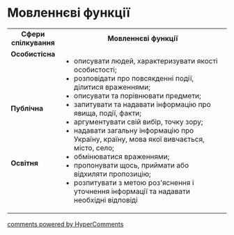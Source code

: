 <div id="hypercomments_widget" class="js-hypercomments-widget invisible"></div>

# Мовленнєві функції

<table>
  <tr>
    <td width="15%" align="center"><b>Сфери спілкування</b></td>
    <td width="85%" align="center"><b>Мовленнєві функції</b></td>
  </tr>
  <tr>
    <td width="15%" style="vertical-align:top !important;">
<b>Особистісна</b></td>
    <td width="85%" style="vertical-align:top !important;" rowspan="3">
<ul type="disc">
<li>описувати людей, характеризувати якості особистості;</li>
<li>розповідати про повсякденні події, ділитися враженнями;</li>
<li>описувати та порівнювати предмети;</li>
<li>запитувати та надавати інформацію про явища, події, факти;</li>
<li>аргументувати свій вибір, точку зору;</li>
<li>надавати загальну інформацію про Україну, країну, мова якої вивчається, місто, село;</li>
<li>обмінюватися враженнями;</li>
<li>пропонувати щось, приймати або відхиляти пропозицію;</li>
<li>розпитувати з метою роз'яснення і уточнення інформації та надавати необхідні відповіді</li>
</ul>
</td>
  </tr>
<tr>
    <td width="15%" style="vertical-align:top !important;">
<b>Публічна</b></td>
</tr>
<tr>
    <td width="15%" style="vertical-align:top !important;">
<b>Освітня</b></td>
</tr>
</table>

<div class="js-hypercomments-container">
    <a href="http://hypercomments.com" class="hc-link" title="comments widget">comments powered by HyperComments</a>
</div>